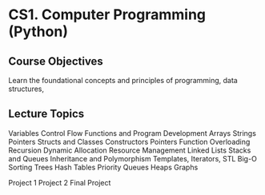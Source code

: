 # CS1. Computer Programming (Python)

## Course Objectives
Learn the foundational concepts and principles of programming, data structures, 

## Lecture Topics
Variables
Control Flow
Functions and Program Development
Arrays
Strings
Pointers
Structs and Classes
Constructors
Pointers
Function Overloading
Recursion
Dynamic Allocation
Resource Management
Linked Lists
Stacks and Queues
Inheritance and Polymorphism
Templates, Iterators, STL
Big-O
Sorting
Trees
Hash Tables
Priority Queues
Heaps
Graphs



Project 1
Project 2
Final Project
